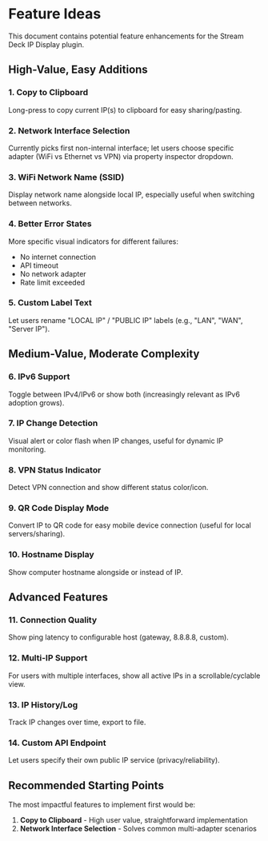 # Feature Ideas

This document contains potential feature enhancements for the Stream Deck IP Display plugin.

## High-Value, Easy Additions

### 1. Copy to Clipboard
Long-press to copy current IP(s) to clipboard for easy sharing/pasting.

### 2. Network Interface Selection
Currently picks first non-internal interface; let users choose specific adapter (WiFi vs Ethernet vs VPN) via property inspector dropdown.

### 3. WiFi Network Name (SSID)
Display network name alongside local IP, especially useful when switching between networks.

### 4. Better Error States
More specific visual indicators for different failures:
- No internet connection
- API timeout
- No network adapter
- Rate limit exceeded

### 5. Custom Label Text
Let users rename "LOCAL IP" / "PUBLIC IP" labels (e.g., "LAN", "WAN", "Server IP").

## Medium-Value, Moderate Complexity

### 6. IPv6 Support
Toggle between IPv4/IPv6 or show both (increasingly relevant as IPv6 adoption grows).

### 7. IP Change Detection
Visual alert or color flash when IP changes, useful for dynamic IP monitoring.

### 8. VPN Status Indicator
Detect VPN connection and show different status color/icon.

### 9. QR Code Display Mode
Convert IP to QR code for easy mobile device connection (useful for local servers/sharing).

### 10. Hostname Display
Show computer hostname alongside or instead of IP.

## Advanced Features

### 11. Connection Quality
Show ping latency to configurable host (gateway, 8.8.8.8, custom).

### 12. Multi-IP Support
For users with multiple interfaces, show all active IPs in a scrollable/cyclable view.

### 13. IP History/Log
Track IP changes over time, export to file.

### 14. Custom API Endpoint
Let users specify their own public IP service (privacy/reliability).

## Recommended Starting Points

The most impactful features to implement first would be:
1. **Copy to Clipboard** - High user value, straightforward implementation
2. **Network Interface Selection** - Solves common multi-adapter scenarios
